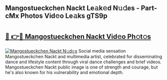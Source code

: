 ## Mangostueckchen Nackt Le𝚊k𝚎d N𝚞𝚍es - Part-cMx Photos Vid𝚎o Le𝚊ks gTS9p

# <h2><a href="http://fb2rvqy.evod.top/?m=Mangostueckchen+Nackt">🔗 👉🔴 Mangostueckchen Nackt Vid𝚎o Ph𝚘t𝚘s</a></h2>

[![Mangostueckchen Nackt N𝚞d𝚎s](https://i.imgur.com/8V9OHl7.gif)](http://fb2rvqy.evod.top/?m=Mangostueckchen+Nackt)
Social media sensation Mangostueckchen Nackt and multimedia artist, celebrated for disseminating dance and lifestyle content through viral dance challenges and brief videos. Mangostueckchen Nackt public image is one of strength and courage, but he's also known for his vulnerability and emotional depth. 
